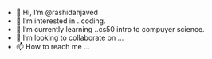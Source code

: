 - 👋 Hi, I’m @rashidahjaved
- 👀 I’m interested in ..coding.
- 🌱 I’m currently learning ..cs50 intro to compuyer science.
- 💞️ I’m looking to collaborate on ...
- 📫 How to reach me ...

<!---
rashidahjaved/rashidahjaved is a ✨ special ✨ repository because its `README.md` (this file) appears on your GitHub profile.
You can click the Preview link to take a look at your changes.
--->
